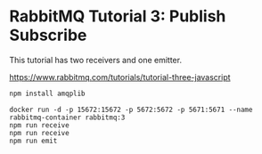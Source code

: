 # RabbitMQ Tutorial 3: Publish Subscribe

This tutorial has two receivers and one emitter.

https://www.rabbitmq.com/tutorials/tutorial-three-javascript

```bash
npm install amqplib
```

```
docker run -d -p 15672:15672 -p 5672:5672 -p 5671:5671 --name rabbitmq-container rabbitmq:3
npm run receive
npm run receive
npm run emit
```